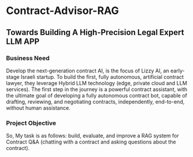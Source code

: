 # Contract-Advisor-RAG 
## Towards Building A High-Precision Legal Expert LLM APP

### Business Need

Develop the next-generation contract AI, is the focus of Lizzy AI, an early-stage Israeli startup. To build the first, fully autonomous, artificial contract lawyer, they leverage Hybrid LLM technology (edge, private cloud and LLM services). The first step in the journey is a powerful contract assistant, with the ultimate goal of developing a fully autonomous contract bot, capable of drafting, reviewing, and negotiating contracts, independently, end-to-end, without human assistance.

### Project Objective

So, My task is as follows: build, evaluate, and improve a RAG system for Contract Q&A (chatting with a contract and asking questions about the contract).


